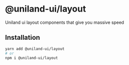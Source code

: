 # @uniland-ui/layout

Uniland ui layout components that give you massive speed

## Installation

```sh
yarn add @uniland-ui/layout
# or
npm i @uniland-ui/layout
```